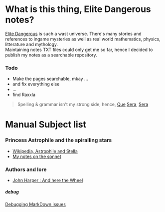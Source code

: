 # What is this thing, Elite Dangerous notes?
[Elite Dangerous](https://forums.frontier.co.uk/categories/elite-dangerous/) is such a wast universe. There's many stories and references to ingame mysteries as well as real world mathematics, physics, litterature and mythology.  
Maintaining notes TXT files could only get me so far, hence I decided to publish my notes as a searchable repository.

### Todo
* Make the pages searchable, mkay ...  
* and fix everything else
* ...
* find Raxxla  

> Spelling & grammar isn't my strong side, hence, [Que](https://www.youtube.com/watch?v=edelWaQ1bng) [Sera](https://www.youtube.com/watch?v=Vbn7e-KM-NA), [Sera](https://www.youtube.com/watch?v=Wy89v5VaYKE)  

# Manual Subject list
### Princess Astrophile and the spiralling stars
* [Wikipedia, Astrophile and Stella](https://en.wikipedia.org/wiki/Astrophel_and_Stella)
* [My notes on the sonnet](./Astrophil-sonnet.md)

### Authors and lore
* [John Harper : And here the Wheel](./JohnHarper.md)

##### debug
[Debugging MarkDown issues](xdebug)

